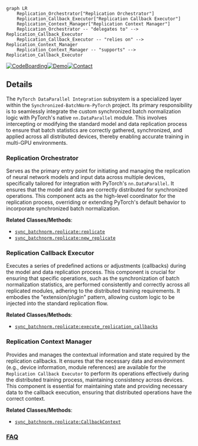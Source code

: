 ```mermaid
graph LR
    Replication_Orchestrator["Replication Orchestrator"]
    Replication_Callback_Executor["Replication Callback Executor"]
    Replication_Context_Manager["Replication Context Manager"]
    Replication_Orchestrator -- "delegates to" --> Replication_Callback_Executor
    Replication_Callback_Executor -- "relies on" --> Replication_Context_Manager
    Replication_Context_Manager -- "supports" --> Replication_Callback_Executor
```

[![CodeBoarding](https://img.shields.io/badge/Generated%20by-CodeBoarding-9cf?style=flat-square)](https://github.com/CodeBoarding/GeneratedOnBoardings)[![Demo](https://img.shields.io/badge/Try%20our-Demo-blue?style=flat-square)](https://www.codeboarding.org/demo)[![Contact](https://img.shields.io/badge/Contact%20us%20-%20contact@codeboarding.org-lightgrey?style=flat-square)](mailto:contact@codeboarding.org)

## Details

The `PyTorch DataParallel Integration` subsystem is a specialized layer within the `Synchronized-BatchNorm-PyTorch` project. Its primary responsibility is to seamlessly integrate the custom synchronized batch normalization logic with PyTorch's native `nn.DataParallel` module. This involves intercepting or modifying the standard model and data replication process to ensure that batch statistics are correctly gathered, synchronized, and applied across all distributed devices, thereby enabling accurate training in multi-GPU environments.

### Replication Orchestrator
Serves as the primary entry point for initiating and managing the replication of neural network models and input data across multiple devices, specifically tailored for integration with PyTorch's `nn.DataParallel`. It ensures that the model and data are correctly distributed for synchronized operations. This component acts as the high-level coordinator for the replication process, overriding or extending PyTorch's default behavior to incorporate synchronized batch normalization.


**Related Classes/Methods**:

- <a href="https://github.com/vacancy/Synchronized-BatchNorm-PyTorch/blob/master/sync_batchnorm/replicate.py" target="_blank" rel="noopener noreferrer">`sync_batchnorm.replicate:replicate`</a>
- <a href="https://github.com/vacancy/Synchronized-BatchNorm-PyTorch/blob/master/sync_batchnorm/replicate.py" target="_blank" rel="noopener noreferrer">`sync_batchnorm.replicate:new_replicate`</a>


### Replication Callback Executor
Executes a series of predefined actions or adjustments (callbacks) during the model and data replication process. This component is crucial for ensuring that specific operations, such as the synchronization of batch normalization statistics, are performed consistently and correctly across all replicated modules, adhering to the distributed training requirements. It embodies the "extension/plugin" pattern, allowing custom logic to be injected into the standard replication flow.


**Related Classes/Methods**:

- <a href="https://github.com/vacancy/Synchronized-BatchNorm-PyTorch/blob/master/sync_batchnorm/replicate.py" target="_blank" rel="noopener noreferrer">`sync_batchnorm.replicate:execute_replication_callbacks`</a>


### Replication Context Manager
Provides and manages the contextual information and state required by the replication callbacks. It ensures that the necessary data and environment (e.g., device information, module references) are available for the `Replication Callback Executor` to perform its operations effectively during the distributed training process, maintaining consistency across devices. This component is essential for maintaining state and providing necessary data to the callback execution, ensuring that distributed operations have the correct context.


**Related Classes/Methods**:

- <a href="https://github.com/vacancy/Synchronized-BatchNorm-PyTorch/blob/master/sync_batchnorm/replicate.py" target="_blank" rel="noopener noreferrer">`sync_batchnorm.replicate:CallbackContext`</a>




### [FAQ](https://github.com/CodeBoarding/GeneratedOnBoardings/tree/main?tab=readme-ov-file#faq)